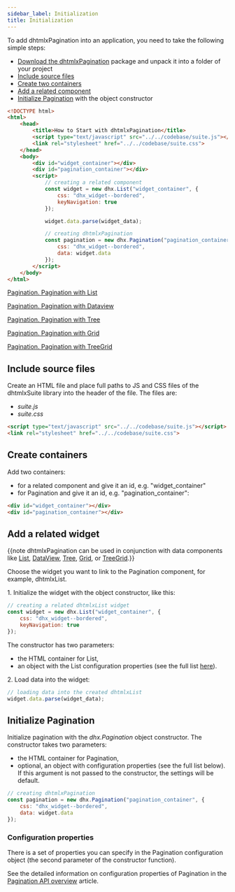 ```yaml
---
sidebar_label: Initialization
title: Initialization
---          
```


To add dhtmlxPagination into an application, you need to take the following simple steps:

- [Download the dhtmlxPagination](https://dhtmlx.com/docs/products/dhtmlxSuite/download.shtml) package and unpack it into a folder of your project
- [Include source files](#include-source-files)
- [Create two containers](#create-containers)
- [Add a related component](#add-a-related-widget)
- [Initialize Pagination](#initialize-pagination) with the object constructor

~~~html
<!DOCTYPE html>
<html>
    <head>
        <title>How to Start with dhtmlxPagination</title>         
        <script type="text/javascript" src="../../codebase/suite.js"></script>
        <link rel="stylesheet" href="../../codebase/suite.css">
    </head>
    <body>
        <div id="widget_container"></div>
        <div id="pagination_container"></div>
        <script>
            // creating a related component
            const widget = new dhx.List("widget_container", {
				css: "dhx_widget--bordered",
				keyNavigation: true
			});

			widget.data.parse(widget_data);

            // creating dhtmlxPagination
			const pagination = new dhx.Pagination("pagination_container", {
				css: "dhx_widget--bordered",
				data: widget.data
			});
        </script>
    </body>
</html>
~~~

[Pagination. Pagination with List](https://snippet.dhtmlx.com/6sju9jl5)

[Pagination. Pagination with Dataview](https://snippet.dhtmlx.com/xmf0lx8z)

[Pagination. Pagination with Tree](https://snippet.dhtmlx.com/a0jhoipw)

[Pagination. Pagination with Grid](https://snippet.dhtmlx.com/0sku3cfa)

[Pagination. Pagination with TreeGrid](https://snippet.dhtmlx.com/uxz8lh7m)

Include source files
--------------------

Create an HTML file and place full paths to JS and CSS files of the dhtmlxSuite library into the header of the file. The files are:

- *suite.js*
- *suite.css*

~~~html
<script type="text/javascript" src="../../codebase/suite.js"></script>
<link rel="stylesheet" href="../../codebase/suite.css">
~~~

Create containers
-------------------

Add two containers:

- for a related component and give it an id, e.g. "widget_container"
- for Pagination and give it an id, e.g. "pagination_container":

~~~html title="index.html"
<div id="widget_container"></div>
<div id="pagination_container"></div>
~~~

Add a related widget
---------------------------------

{{note dhtmlxPagination can be used in conjunction with data components like [List](list/index.md), [DataView](dataview/index.md), [Tree](tree/index.md), [Grid](grid/index.md), or [TreeGrid](treegrid/index.md).}}

Choose the widget you want to link to the Pagination component, for example, dhtmlxList. 

1\. Initialize the widget with the object constructor, like this: 

~~~js title="script.js"
// creating a related dhtmlxList widget
const widget = new dhx.List("widget_container", {
    css: "dhx_widget--bordered",
    keyNavigation: true
});
~~~

The constructor has two parameters:

- the HTML container for List,
- an object with the List configuration properties (see the full list [here](list/api/refs/list_properties.md)). 

2\. Load data into the widget:

~~~js title="script.js"
// loading data into the created dhtmlxList 
widget.data.parse(widget_data);
~~~

 

Initialize Pagination
---------------------

Initialize pagination with the *dhx.Pagination* object constructor. The constructor takes two parameters:

- the HTML container for Pagination, 
- optional, an object with configuration properties (see the full list below). If this argument is not passed to the constructor, the settings will be default.

~~~js title="script.js"
// creating dhtmlxPagination
const pagination = new dhx.Pagination("pagination_container", {
	css: "dhx_widget--bordered",
	data: widget.data
});
~~~

### Configuration properties

There is a set of properties you can specify in the Pagination configuration object (the second parameter of the constructor function). 

See the detailed information on configuration properties of Pagination in the [Pagination API overview](pagination/api/api_overview.md#properties) article.

